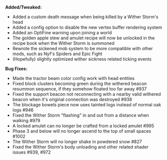**Added/Tweaked:**

 - Added a custom death message when being killed by a Wither Storm's head
 - Added a config option to disable the new vertex buffer rendering system
 - Added an OptiFine warning upon joining a world
 - The golden apple stew and amulet recipe will now be unlocked in the recipe book when the Wither Storm is summoned
 - Rewrote the sickened mob system to be more compatible with other mods, such as Nyf's Spiders and Epic Fight
 - (Hopefully) slightly optimized wither sickness related ticking events

**Bug Fixes:**

- Made the tractor beam color config work with head entities
- Fixed block clusters becoming green during the withered beacon resummon sequence, if they somehow floated too far away #937
- Fixed the support beacon not reconnecting with a nearby valid withered beacon when it's original connection was destroyed #938
- The blockage bowels piece now uses tainted logs instead of normal oak logs #946
- Fixed the Wither Storm "flashing" in and out from a distance when walking #979
- A locked amulet can no longer be crafted from a locked amulet #995
- Phase 3 and below will no longer ascend to the top of small spaces #1002
- The Wither Storm will no longer shake in powdered snow #827
- Fixed the Wither Storm's body unloading and other related shader issues #939, #972
